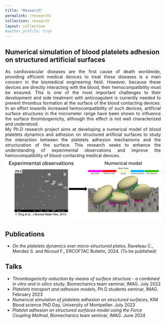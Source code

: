 ```yaml
---
title: "Research"
permalink: /research/
collection: research
layout: collection
#author_profile: true
---
```


## Numerical simulation of blood platelets adhesion on structured artificial surfaces

<div style="text-align: justify">
As cardiovascular diseases are the first cause of death worldwide, providing efficient medical devices to treat these diseases is a main concern in the biomedical engineering field. However, because these devices are directly interacting with the blood, their hemocompatibility must be ensured. This is one of the most important challenges to their development and side treatment with anticoagulant is currently needed to prevent thrombus formation at the surface of the blood contacting devices. In an effort towards increased hemocompatibility of such devices, artificial surface structures in the micrometer range have been shown to influence the surface thrombogenicity, although this effect is not well characterized and understood.
</div>

<div style="text-align: justify">
My Ph.D research project aims at developing a numerical model of blood platelets dynamics and adhesion on structured artificial surfaces to study the interaction between the platelets adhesion mechanisms and the structuration of the surface. This research seeks to enhance the understanding of experimental observations and improve the hemocompatibility of blood-contacting medical devices.
</div>

 <img src="/_data/Expe_to_num_citation.png" alt="Experimental data to numerical model">

## Publications

- *On the platelets dynamics over micro-structured
plates*, Raveleau C., Mendez S. and Nicoud F., ERCOFTAC Bulletin, 2024. (To be published)

## Talks

- *Thrombogenicity reduction by means of surface structure - a combined in vitro and in silico
study*, Biomechanics team seminar, IMAG. July 2022
- *Platelets transport and adhesion models*, Ph.D students seminar, IMAG. February 2023
- *Numerical simulation of platelets adhesion on structured surfaces*, KIM Blood science PhD Day,
University of Montpellier. July 2023
- *Platelet adhesion on structured surfaces model using the Force Coupling Method*, Biomechanics
team seminar, IMAG. June 2024
